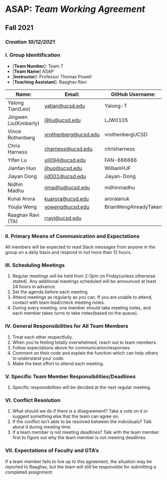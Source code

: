 # **ASAP: _Team Working Agreement_**

## **Fall 2021**

### _Creation 10/12/2021_

### I. **Group Idenitification**

- [**Team Number**]: Team 7
- [**Team Name**] ASAP
- [**Instructor**]: Professor Thomas Powell
- [**Teaching Assistant**]: Raaghav Ravi

| **Name:**             | **Email:**           | **GitHub Username:**  | Other                      |
| --------------------- | -------------------- | --------------------- | -------------------------- |
| Yalong Tian(Leo)      | yatian@ucsd.edu      | Yalong-T              | Leo Tian#6429(Discord)     |
| Jingwen Liu(Kimberly) | j9liu@ucsd.edu       | LJW0105               | Kimberly#1462(Discord)     |
| Vince Rothenberg      | vrothenberg@ucsd.edu | vrothenbergUCSD       | vrothenberg#4280 (Discord) |
| Chris Harness         | charness@ucsd.edu    | chrisharness          | para#3665 (Discord)        |
| Yifan Lu              | yil094@ucsd.edu      | FAN-666666            | Yifan#4869(Discord)        |
| Jianfan Huo           | jihuo@ucsd.edu       | WilliamHJF            |                            |
| Jiayan Dong           | jid001@ucsd.edu      | Jiayan-Dong           | Nonlighting#1453           |
| Nidhin Madhu          | nmadhu@ucsd.edu      | nidhinmadhu           |                            |
| Kunal Arora           | kuarora@ucsd.edu     | aroralanuk            | floyd_droid525#5198        |
| Youjia Weng           | yoweng@ucsd.edu      | BrianWengAlreadyTaken | Piramyds#2277              |
| Raaghav Ravi (TA)     | rravi@ucsd.edu       |                       |                            |

### II. **Primary Means of Communication and Expectations**

All members will be expected to read Slack messages from anyone in the group on a daily basis and respond in not more than 12 hours.

### III. **Scheduling Meetings**

1. Regular meetings will be held from 2-3pm on Friday(unless otherwise stated). Any additional meetings scheduled will be announced at least 24 hours in advance.
2. Set the agenda before each meeting.
3. Attend meetings as regularly as you can. If you are unable to attend, contact with team lead/check meeting notes.
4. During every meeting, one member should take meeting notes, and each member takes turns to take notes(based on the queue).

### IV. **General Responsibilities for All Team Members**

1. Treat each other respectfully.
2. When you're feeling totally overwhelmed, reach out to team members.
3. Follow expectations above for communication/responses
4. Comment on their code and explain the function which can help others to understand your code.
5. Make the best effort to attend each meeting.

### V. **Specific Team Member Responsibilities/Deadlines**

1. Specific responsibilities will be decided at the next regular meeting.

### VI. **Conflict Resolution**

1. What should we do if there is a disagreement? Take a vote on it or suggest something else that the team can agree on.
2. If the conflict isn't able to be resolved between the individuals? Talk about it during meeting time.
3. If a team member is not meeting deadlines? Talk with the team member first to figure out why the team member is not meeting deadlines.

### VII. **Expectations of Faculty and GTA’s**

If a team member fails to live up to this agreement, the situation may be reported to Raaghav, but the team will still be responsible for submitting a completed assignment.
